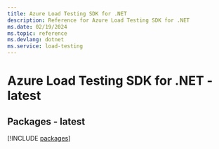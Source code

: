```yaml
---
title: Azure Load Testing SDK for .NET
description: Reference for Azure Load Testing SDK for .NET
ms.date: 02/19/2024
ms.topic: reference
ms.devlang: dotnet
ms.service: load-testing
---
```

# Azure Load Testing SDK for .NET - latest
## Packages - latest
[!INCLUDE [packages](load-testing-index.md)]